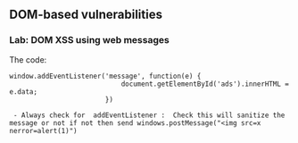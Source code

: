 ## DOM-based vulnerabilities

### Lab: DOM XSS using web messages


The code:

```
window.addEventListener('message', function(e) {
                            document.getElementById('ads').innerHTML = e.data;
                        })

 - Always check for  addEventListener :  Check this will sanitize the message or not if not then send windows.postMessage("<img src=x nerror=alert(1)")

```
